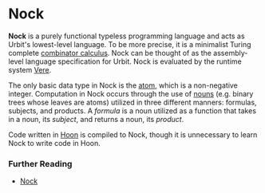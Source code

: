 # Nock

**Nock** is a purely functional typeless programming language and acts as Urbit's lowest-level language. To be more precise, it is a minimalist Turing complete [combinator calculus](https://en.wikipedia.org/wiki/Combinatory_logic). Nock can be thought of as the assembly-level language specification for Urbit. Nock is evaluated by the runtime system [Vere](vere.md).

The only basic data type in Nock is the [atom](atom.md), which is a non-negative integer. Computation in Nock occurs through the use of [nouns](noun.md) (e.g. binary trees whose leaves are atoms) utilized in three different manners: formulas, subjects, and products. A _formula_ is a noun utilized as a function that takes in a noun, its _subject_, and returns a noun, its _product_.

Code written in [Hoon](hoon.md) is compiled to Nock, though it is unnecessary to learn Nock to write code in Hoon.

### Further Reading <a href="#further-reading" id="further-reading"></a>

* [Nock](../nock/)
